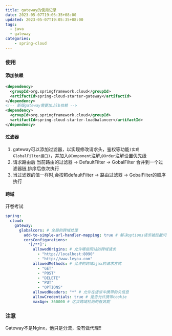 ```yaml
---
title: gateway的使用记录
date: 2023-05-07T19:05:35+08:00
updated: 2023-05-07T19:05:35+08:00
tags:
  - java
  - gateway
categories:
    - spring-cloud
---
```

### 使用

#### 添加依赖

```xml
<dependency>
  <groupId>org.springframework.cloud</groupId>
  <artifactId>spring-cloud-starter-gateway</artifactId>
</dependency>
<!-- 新版gateway需要加上lb依赖 -->
<dependency>
  <groupId>org.springframework.cloud</groupId>
  <artifactId>spring-cloud-starter-loadbalancer</artifactId>
</dependency>
```

#### 过滤器  

1. gateway可以添加过滤器，以实现修改请求头，鉴权等功能`(实现GlobalFilter接口)`，并加入`@Component`注解,`@Order`注解设置优先级  
2. 请求路由后 当前路由的过滤器 -> DefaultFilter -> GobalFilter 合并到一个过滤器链,排序后依次执行  
3. 当过滤器的值一样时,会按照defaultFilter -> 路由过滤器 -> GobalFilter的顺序执行

#### 跨域

开卷考试

```yml
spring:
  cloud:
    gateway:
      globalcors: # 全局的跨域处理
        add-to-simple-url-handler-mapping: true # 解决options请求被拦截问题
        corsConfigurations:
          '[/**]':
            allowedOrigins: # 允许哪些网站的跨域请求
              - "http://localhost:8090"
              - "http://www.leyou.com"
            allowedMethods: # 允许的跨域ajax的请求方式
              - "GET"
              - "POST"
              - "DELETE"
              - "PUT"
              - "OPTIONS"
            allowedHeaders: "*" # 允许在请求中携带的头信息
            allowCredentials: true # 是否允许携带cookie
            maxAge: 360000 # 这次跨域检测的有效期
```

### 注意

Gateway不是Nginx，他只是分流，没有做代理!!

